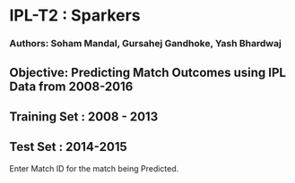 # IPL-T2 : Sparkers

### Authors: Soham Mandal, Gursahej Gandhoke, Yash Bhardwaj


## Objective: Predicting Match Outcomes using IPL Data from 2008-2016
## Training Set : 2008 - 2013
## Test Set : 2014-2015

Enter Match ID for the match being Predicted.

